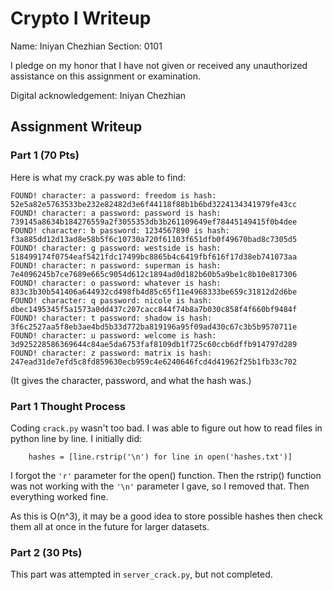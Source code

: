 # Crypto I Writeup

Name: Iniyan Chezhian
Section: 0101

I pledge on my honor that I have not given or received any unauthorized
assistance on this assignment or examination.

Digital acknowledgement: Iniyan Chezhian

## Assignment Writeup

### Part 1 (70 Pts)

Here is what my crack.py was able to find:

```
FOUND! character: a password: freedom is hash: 52e5a82e5763533be232e82482d3e6f44118f88b1b6bd3224134341979fe43cc
FOUND! character: a password: password is hash: 739145a8634b184276559a2f3055353db3b261109649ef78445149415f0b4dee
FOUND! character: b password: 1234567890 is hash: f3a885dd12d13ad8e58b5f6c10730a720f61103f651dfb0f49670bad8c7305d5
FOUND! character: g password: westside is hash: 518499174f0754eaf5421fdc17499bc8865b4c6419fbf616f17d38eb741073aa
FOUND! character: n password: superman is hash: 7e4096245b7ce7689e665c9054d612c1894ad0d182b60b5a9be1c8b10e817306
FOUND! character: o password: whatever is hash: 833c3b30b541406a644932cd498fb4d85c65f11e4968333be659c31812d2d6be
FOUND! character: q password: nicole is hash: dbec1495345f5a1573a0dd437c207cacc844f74b8a7b030c858f4f660bf9484f
FOUND! character: t password: shadow is hash: 3f6c2527aa5f8eb3ae4bd5b33d772ba819196a95f09ad430c67c3b5b9570711e
FOUND! character: u password: welcome is hash: 3d925228586369644c84ae5da6753faf8109db1f725c60ccb6dffb914797d289
FOUND! character: z password: matrix is hash: 247ead31de7efd5c8fd859630ecb959c4e6240646fcd4d41962f25b1fb33c702
```
(It gives the character, password, and what the hash was.)

### Part 1 Thought Process
Coding `crack.py` wasn't too bad. I was able to figure out how to read files in python line by line. I initially did: 
```
    hashes = [line.rstrip('\n') for line in open('hashes.txt')]
```

I forgot the `'r'` parameter for the open() function. Then the rstrip() function was not working with the `'\n'` parameter I gave, so I removed that. Then everything worked fine.

As this is O(n^3), it may be a good idea to store possible hashes then check them all at once in the future for larger datasets.

### Part 2 (30 Pts)
This part was attempted in `server_crack.py`, but not completed.

